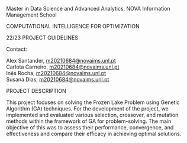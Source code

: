 ﻿<a name="br1"></a>Master in Data Science and Advanced Analytics, NOVA Information Management School
 
 COMPUTATIONAL INTELLIGENCE FOR OPTIMIZATION

22/23 PROJECT GUIDELINES

Contact:

Alex Santander, m20210684@novaims.unl.pt<br>
Carlota Carneiro, m20210684@novaims.unl.pt<br>
Inês Rocha, m20210684@novaims.unl.pt<br>
Susana Dias, m20210684@novaims.unl.pt


<a name="br2"></a>PROJECT DESCRIPTION

This project focuses on solving the Frozen Lake Problem using Genetic Algorithm (GA) techniques. For the development of the project, we implemented and evaluated various selection, crossover, and mutation methods within the framework of GA for problem-solving. The main objective of this was to assess their performance, convergence, and effectiveness and compare their efficacy in achieving optimal solutions.
